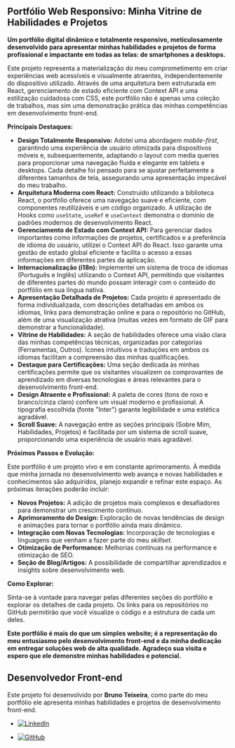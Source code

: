 ## Portfólio Web Responsivo: Minha Vitrine de Habilidades e Projetos

**Um portfólio digital dinâmico e totalmente responsivo, meticulosamente desenvolvido para apresentar minhas habilidades e projetos de forma profissional e impactante em todas as telas: de smartphones a desktops.**

Este projeto representa a materialização do meu comprometimento em criar experiências web acessíveis e visualmente atraentes, independentemente do dispositivo utilizado. Através de uma arquitetura bem estruturada em React, gerenciamento de estado eficiente com Context API e uma estilização cuidadosa com CSS, este portfólio não é apenas uma coleção de trabalhos, mas sim uma demonstração prática das minhas competências em desenvolvimento front-end.

**Principais Destaques:**

* **Design Totalmente Responsivo:** Adotei uma abordagem *mobile-first*, garantindo uma experiência de usuário otimizada para dispositivos móveis e, subsequentemente, adaptando o layout com media queries para proporcionar uma navegação fluida e elegante em tablets e desktops. Cada detalhe foi pensado para se ajustar perfeitamente a diferentes tamanhos de tela, assegurando uma apresentação impecável do meu trabalho.
* **Arquitetura Moderna com React:** Construído utilizando a biblioteca React, o portfólio oferece uma navegação suave e eficiente, com componentes reutilizáveis e um código organizado. A utilização de Hooks como `useState`, `useRef` e `useContext` demonstra o domínio de padrões modernos de desenvolvimento React.
* **Gerenciamento de Estado com Context API:** Para gerenciar dados importantes como informações de projetos, certificados e a preferência de idioma do usuário, utilizei o Context API do React. Isso garante uma gestão de estado global eficiente e facilita o acesso a essas informações em diferentes partes da aplicação.
* **Internacionalização (i18n):** Implementei um sistema de troca de idiomas (Português e Inglês) utilizando o Context API, permitindo que visitantes de diferentes partes do mundo possam interagir com o conteúdo do portfólio em sua língua nativa.
* **Apresentação Detalhada de Projetos:** Cada projeto é apresentado de forma individualizada, com descrições detalhadas em ambos os idiomas, links para demonstração online e para o repositório no GitHub, além de uma visualização atrativa (muitas vezes em formato de GIF para demonstrar a funcionalidade).
* **Vitrine de Habilidades:** A seção de habilidades oferece uma visão clara das minhas competências técnicas, organizadas por categorias (Ferramentas, Outros). Ícones intuitivos e traduções em ambos os idiomas facilitam a compreensão das minhas qualificações.
* **Destaque para Certificações:** Uma seção dedicada às minhas certificações permite que os visitantes visualizem os comprovantes de aprendizado em diversas tecnologias e áreas relevantes para o desenvolvimento front-end.
* **Design Atraente e Profissional:** A paleta de cores (tons de roxo e branco/cinza claro) confere um visual moderno e profissional. A tipografia escolhida (fonte "Inter") garante legibilidade e uma estética agradável.
* **Scroll Suave:** A navegação entre as seções principais (Sobre Mim, Habilidades, Projetos) é facilitada por um sistema de scroll suave, proporcionando uma experiência de usuário mais agradável.

**Próximos Passos e Evolução:**

Este portfólio é um projeto vivo e em constante aprimoramento. À medida que minha jornada no desenvolvimento web avança e novas habilidades e conhecimentos são adquiridos, planejo expandir e refinar este espaço. As próximas iterações poderão incluir:

* **Novos Projetos:** A adição de projetos mais complexos e desafiadores para demonstrar um crescimento contínuo.
* **Aprimoramento do Design:** Exploração de novas tendências de design e animações para tornar o portfólio ainda mais dinâmico.
* **Integração com Novas Tecnologias:** Incorporação de tecnologias e linguagens que venham a fazer parte do meu *skillset*.
* **Otimização de Performance:** Melhorias contínuas na performance e otimização de SEO.
* **Seção de Blog/Artigos:** A possibilidade de compartilhar aprendizados e insights sobre desenvolvimento web.

**Como Explorar:**

Sinta-se à vontade para navegar pelas diferentes seções do portfólio e explorar os detalhes de cada projeto. Os links para os repositórios no GitHub permitirão que você visualize o código e a estrutura de cada um deles.

**Este portfólio é mais do que um simples website; é a representação do meu entusiasmo pelo desenvolvimento front-end e da minha dedicação em entregar soluções web de alta qualidade. Agradeço sua visita e espero que ele demonstre minhas habilidades e potencial.**


## Desenvolvedor Front-end
Este projeto foi desenvolvido por **Bruno Teixeira**, como parte do meu portfólio ele apresenta minhas habilidades e projetos de desenvolvimento front-end.

- [![LinkedIn](https://custom-icon-badges.demolab.com/badge/LinkedIn-0A66C2?logo=linkedin-white&logoColor=fff)](https://www.linkedin.com/in/brunotxrs/)

- [![GitHub](https://img.shields.io/badge/GitHub-%23121011.svg?logo=github&logoColor=white)](https://github.com/brunotxrs)
